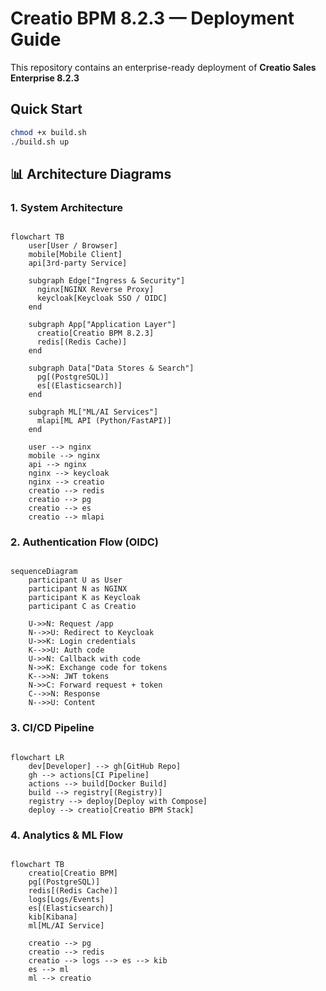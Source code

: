 # Creatio BPM 8.2.3 — Deployment Guide

This repository contains an enterprise-ready deployment of **Creatio Sales Enterprise 8.2.3**

## Quick Start

```bash
chmod +x build.sh
./build.sh up
```

## 📊 Architecture Diagrams

### 1. System Architecture

```mermaid

flowchart TB
    user[User / Browser]
    mobile[Mobile Client]
    api[3rd-party Service]

    subgraph Edge["Ingress & Security"]
      nginx[NGINX Reverse Proxy]
      keycloak[Keycloak SSO / OIDC]
    end

    subgraph App["Application Layer"]
      creatio[Creatio BPM 8.2.3]
      redis[(Redis Cache)]
    end

    subgraph Data["Data Stores & Search"]
      pg[(PostgreSQL)]
      es[(Elasticsearch)]
    end

    subgraph ML["ML/AI Services"]
      mlapi[ML API (Python/FastAPI)]
    end

    user --> nginx
    mobile --> nginx
    api --> nginx
    nginx --> keycloak
    nginx --> creatio
    creatio --> redis
    creatio --> pg
    creatio --> es
    creatio --> mlapi
```

### 2. Authentication Flow (OIDC)

```mermaid

sequenceDiagram
    participant U as User
    participant N as NGINX
    participant K as Keycloak
    participant C as Creatio

    U->>N: Request /app
    N-->>U: Redirect to Keycloak
    U->>K: Login credentials
    K-->>U: Auth code
    U->>N: Callback with code
    N->>K: Exchange code for tokens
    K-->>N: JWT tokens
    N->>C: Forward request + token
    C-->>N: Response
    N-->>U: Content
```

### 3. CI/CD Pipeline

```mermaid

flowchart LR
    dev[Developer] --> gh[GitHub Repo]
    gh --> actions[CI Pipeline]
    actions --> build[Docker Build]
    build --> registry[(Registry)]
    registry --> deploy[Deploy with Compose]
    deploy --> creatio[Creatio BPM Stack]
```

### 4. Analytics & ML Flow

```mermaid

flowchart TB
    creatio[Creatio BPM]
    pg[(PostgreSQL)]
    redis[(Redis Cache)]
    logs[Logs/Events]
    es[(Elasticsearch)]
    kib[Kibana]
    ml[ML/AI Service]

    creatio --> pg
    creatio --> redis
    creatio --> logs --> es --> kib
    es --> ml
    ml --> creatio

```
